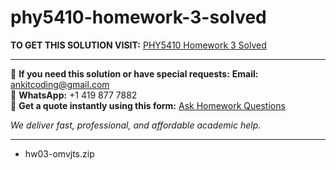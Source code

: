 # phy5410-homework-3-solved
**TO GET THIS SOLUTION VISIT:** [PHY5410 Homework 3 Solved](https://www.ankitcodinghub.com/product/phy-5410-homework-week-3-solved/)


---

📩 **If you need this solution or have special requests:** **Email:** ankitcoding@gmail.com  
📱 **WhatsApp:** +1 419 877 7882  
📄 **Get a quote instantly using this form:** [Ask Homework Questions](https://www.ankitcodinghub.com/services/ask-homework-questions/)

*We deliver fast, professional, and affordable academic help.*

---

<ul class="ultimate-downloadable-products-list" data-product-id="116608">                <li class="ultimate-downloadable-products-name">
                    <span class="ultimate-downloadable-products-wrapper">
                        <span class="ultimate-downloadable-products-title">
                            hw03-omvjts.zip                        </span>
                    </span>
                </li>
            </ul>
